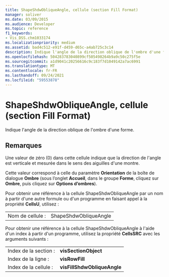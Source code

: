 ```yaml
---
title: ShapeShdwObliqueAngle, cellule (section Fill Format)
manager: soliver
ms.date: 03/09/2015
ms.audience: Developer
ms.topic: reference
f1_keywords:
- Vis_DSS.chm1033174
ms.localizationpriority: medium
ms.assetid: bad4c512-e91f-d459-d65c-a4ab725c3c14
description: Indique l'angle de la direction oblique de l'ombre d'une forme.
ms.openlocfilehash: 504283783040899cf505498264b9a9c50c275f5e
ms.sourcegitcommit: a1d9041c20256616c9c183f7d1049142a7ac6991
ms.translationtype: MT
ms.contentlocale: fr-FR
ms.lasthandoff: 09/24/2021
ms.locfileid: "59553878"
---
```

# <a name="shapeshdwobliqueangle-cell-fill-format-section"></a>ShapeShdwObliqueAngle, cellule (section Fill Format)

Indique l'angle de la direction oblique de l'ombre d'une forme.
  
## <a name="remarks"></a>Remarques

Une valeur de zéro (0) dans cette cellule indique que la direction de l'angle est verticale et mesurée dans le sens des aiguilles d'une montre.
  
Cette valeur correspond à celle du paramètre **Orientation** de la boîte de dialogue **Ombre** (sous l’onglet **Accueil**, dans le groupe **Forme**, cliquez sur **Ombre**, puis cliquez sur **Options d’ombres**).
  
Pour obtenir une référence à la cellule ShapeShdwObliqueAngle par un nom à partir d'une autre formule ou d'un programme en faisant appel à la propriété **CellsU**, utilisez : 
  
|||
|:-----|:-----|
| Nom de cellule :  <br/> | ShapeShdwObliqueAngle  <br/> |
   
Pour obtenir une référence à la cellule ShapeShdwObliqueAngle à l'aide d'un index à partir d'un programme, utilisez la propriété **CellsSRC** avec les arguments suivants : 
  
|||
|:-----|:-----|
| Index de la section :  <br/> |**visSectionObject** <br/> |
| Index de la ligne :  <br/> |**visRowFill** <br/> |
| Index de la cellule :  <br/> |**visFillShdwObliqueAngle** <br/> |
   

